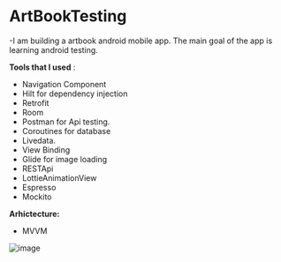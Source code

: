 # ArtBookTesting


-I am building a artbook android mobile app. The main goal 
of the app is learning android testing. 

**Tools that I used** :

- Navigation Component
- Hilt for dependency injection
- Retrofit 
- Room
- Postman for Api testing.
- Coroutines for database
- Livedata.
- View Binding
- Glide for image loading
- RESTApi
- LottieAnimationView
- Espresso
- Mockito

**Arhictecture:**

- MVVM

![image](https://user-images.githubusercontent.com/64928807/216788722-3932fc3c-2aa3-4564-b2a3-129c334f50b5.png)


